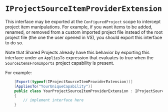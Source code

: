 `IProjectSourceItemProviderExtension`
=====================================

This interface may be exported at the `ConfiguredProject` scope to intercept
project item manipulations. For example, if you want items to be added,
renamed, or removed from a custom imported project file instead of the
root project file (the one the user opened in VS), you should export this
interface to do so.

Note that Shared Projects already have this behavior by exporting this
interface under an `AppliesTo` expression that evaluates to true when the
`SourceItemsFromImports` project capability is present.

For example:

```csharp
    [Export(typeof(IProjectSourceItemProviderExtension))]
    [AppliesTo("YourUniqueCapability")]
    public class YourProjectSourceItemProviderExtension : IProjectSourceItemProviderExtension
    {
        // implement interface here
    }
```
